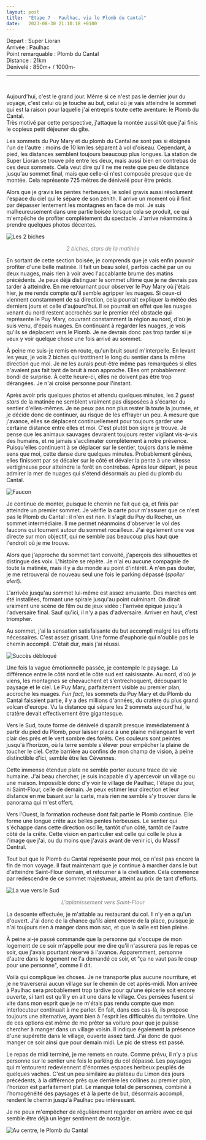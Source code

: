 ```yaml
---
layout: post
title:  "Étape 7 - Paulhac, via le Plomb du Cantal"
date:   2023-08-30 21:10:18 +0100
---
```


Départ : Super Lioran  
Arrivée : Paulhac  
Point remarquable : Plomb du Cantal  
Distance : 21km  
Dénivelé : 850m+ / 1000m-

---
<br>

Aujourd'hui, c'est le grand jour.
Même si ce n'est pas le dernier jour du voyage, c'est celui où je touche au but, celui où je vais atteindre le sommet qui est la raison pour laquelle j'ai entrepris toute cette aventure: le Plomb du Cantal.  
Très motivé par cette perspective, j'attaque la montée aussi tôt que j'ai finis le copieux petit déjeuner du gîte.

Les sommets du Puy Mary et du plomb du Cantal ne sont pas si éloignés l'un de l'autre : moins de 10 km les séparent à vol d'oiseau.
Cependant, à pied, les distances semblent toujours beaucoup plus longues.
La station de Super Lioran se trouve pile entre les deux, mais aussi bien en contrebas de ces deux sommets.
Cela veut dire qu'il ne me reste que peu de distance jusqu'au sommet final, mais que celle-ci n'est composée presque que de montée.
Cela représente 725 mètres de dénivelé pour être précis.

Alors que je gravis les pentes herbeuses, le soleil gravis aussi résolument l'espace du ciel qui le sépare de son zénith.
Il arrive un moment où il finit par dépasser lentement les montagnes en face de moi.
Je suis malheureusement dans une partie boisée lorsque cela se produit, ce qui m'empêche de profiter complètement du spectacle.
J'arrive néanmoins à prendre quelques photos décentes.

![Les 2 biches]({{site.baseurl}}/assets/images/IMG_1693379868.jpg)
<p style="color:gray;" align="center"> <i> 2 biches, stars de la matinée </i> </p>

En sortant de cette section boisée, je comprends que je vais enfin pouvoir profiter d'une belle matinée.
Il fait un beau soleil, parfois caché par un ou deux nuages, mais rien à voir avec l'accablante brume des matins précédents.
Je peux déjà distinguer le sommet ultime que je ne devrais pas tarder à atteindre.
En me retournant pour observer le Puy Mary où j'étais hier, je me rends compte qu'il semble agripper les nuages.
Si ceux-ci viennent constamment de sa direction, cela pourrait expliquer la météo des derniers jours et celle d'aujourd'hui.
Il se pourrait en effet que les nuages venant du nord restent accrochés sur le premier réel obstacle qui représente le Puy Mary, couvrant constamment la région au nord, d'où je suis venu, d'épais nuages.
En continuant à regarder les nuages, je vois qu'ils se déplacent vers le Plomb.
Je ne devrais donc pas trop tarder si je veux y voir quelque chose une fois arrivé au sommet.

À peine me suis-je remis en route, qu'un bruit sourd m'interpelle.
En levant les yeux, je vois 2 biches qui trottinent le long du sentier dans la même direction que moi.
Je ne les aurais peut-être même pas remarquées si elles n'avaient pas fait tant de bruit à mon approche.
Elles ont probablement bondi de surprise.
À cette heure-ci, elles ne doivent pas être trop dérangées.
Je n'ai croisé personne pour l'instant.

Après avoir pris quelques photos et attendu quelques minutes, les 2 _guest stars_ de la matinée ne semblent vraiment pas disposées à s'écarter du sentier d'elles-mêmes.
Je ne peux pas non plus rester là toute la journée, et je décide donc de continuer, au risque de les effrayer un peu.
À mesure que j'avance, elles se déplacent continuellement pour toujours garder une certaine distance entre elles et moi.
C'est plutôt bon signe je trouve.
Je pense que les animaux sauvages devraient toujours rester vigilant vis-à-vis des humains, et ne jamais s'acclimater complètement à notre présence.
Puisqu'elles continuent à se déplacer sur le sentier, toujors dans le même sens que moi, cette danse dure quelques minutes.
Probablement gênées, elles finissent par se décaler sur le côté et dévaler la pente à une vitesse vertigineuse pour atteindre la forêt en contrebas.
Après leur départ, je peux admirer la mer de nuages qui s'étend désormais au pied du plomb du Cantal.

![Faucon]({{site.baseurl}}/assets/images/IMG_1693388071b.jpg)

Je continue de monter, puisque le chemin ne fait que ça, et finis par atteindre un premier sommet.
Je vérifie la carte pour m'assurer que ce n'est pas le Plomb du Cantal : il n'en est rien.
Il s'agit du Puy du Rocher, un sommet intermédiaire.
Il me permet néanmoins d'observer le vol des faucons qui tournent autour du sommet rocailleux.
J'ai également une vue directe sur mon objectif, qui ne semble pas beaucoup plus haut que l'endroit où je me trouve.

Alors que j'approche du sommet tant convoité, j'aperçois des silhouettes et distingue des voix.
L'histoire se répète.
Je n'ai eu aucune compagnie de toute la matinée, mais il y a du monde au point d'intérêt.
À n'en pas douter, je me retrouverai de nouveau seul une fois le parking dépassé (_spoiler alert_).

L'arrivée jusqu'au sommet lui-même est assez amusante.
Des marches ont été installées, formant une spirale jusqu'au point culminant.
On dirait vraiment une scène de film ou de jeux vidéo : l'arrivée épique jusqu'à l'adversaire final.
Sauf qu'ici, il n'y a pas d'adversaire.
Arriver en haut, c'est triompher.

Au sommet, j'ai la sensation satisfaisante du but accompli malgré les efforts nécessaires.
C'est assez grisant.
Une forme d'euphorie qui n'oublie pas le chemin accompli.
C'était dur, mais j'ai réussi.

![Succès débloqué]({{site.baseurl}}/assets/images/IMG_1693385907.jpg)

Une fois la vague émotionnelle passée, je contemple le paysage.
La différence entre le côté nord et le côté sud est saisissante.
Au nord, d'où je viens, les montagnes se chevauchent et s'entrechoquent, découpant le paysage et le ciel.
Le Puy Mary, parfaitement visible au premier plan, accroche les nuages.
_Fun fact_, les sommets du Puy Mary et du Plomb du Cantal faisaient partie, il y a des millions d'années, du cratère du plus grand volcan d'europe.
Vu la distance qui sépare les 2 sommets aujourd'hui, le cratère devait effectivement être gigantesque.

Vers le Sud, toute forme de dénivelé disparaît presque immédiatement à partir du pied du Plomb, pour laisser place à une plaine mélangeant le vert clair des prés et le vert sombre des forêts.
Ces couleurs sont peintes jusqu'à l'horizon, où la terre semble s'élever pour empêcher la plaine de toucher le ciel.
Cette barrière au confins de mon champ de vision, à peine distinctible d'ici, semble être les Cévennes.

Cette immense étendue plate ne semble porter aucune trace de vie humaine.
J'ai beau chercher, je suis incapable d'y apercevoir un village ou une maison.
Impossible donc d'y voir le village de Paulhac, l'étape du jour, ni Saint-Flour, celle de demain.
Je peux estimer leur direction et leur distance en me basant sur la carte, mais rien ne semble s'y trouver dans le panorama qui m'est offert.

Vers l'Ouest, la formation rocheuse dont fait partie le Plomb continue.
Elle forme une longue crête aux belles pentes herbeuses.
Le sentier qui s'échappe dans cette direction oscille, tantôt d'un côté, tantôt de l'autre côté de la crête.
Cette vision en particulier est celle qui colle le plus à l'image que j'ai, ou du moins que j'avais avant de venir ici, du Massif Central.

Tout but que le Plomb du Cantal représente pour moi, ce n'est pas encore la fin de mon voyage.
Il faut maintenant que je continue à marcher dans le but d'atteindre Saint-Flour demain, et retourner à la civilisation.
Cela commence par redescendre de ce sommet majestueux, atteint au prix de tant d'efforts.

![La vue vers le Sud]({{site.baseurl}}/assets/images/IMG_1693387470.jpg)
<p style="color:gray;" align="center"> <i> L'aplanissement vers Saint-Flour </i> </p>

La descente effectuée, je m'attable au restaurant du col.
Il n'y en a qu'un d'ouvert.
J'ai donc de la chance qu'ils aient encore de la place, puisque je n'ai toujours rien à manger dans mon sac, et que la salle est bien pleine.

À peine ai-je passé commande que la personne qui s'occupe de mon logement de ce soir m'appelle pour me dire qu'il n'assurera pas le repas ce soir, que j'avais pourtant réservé à l'avance.
Apparemment, personne d'autre dans le logement ne l'a demandé ce soir, et "ça ne vaut pas le coup pour une personne", comme il dit.

Voilà qui complique les choses.
Je ne transporte plus aucune nourriture, et je ne traverserai aucun village sur le chemin de cet après-midi.
Mon arrivée à Paulhac sera probablement trop tardive pour qu'une épicerie soit encore ouverte, si tant est qu'il y en ait une dans le village.
Ces pensées fusent si vite dans mon esprit que je ne m'étais pas rendu compte que mon interlocuteur continuait à me parler.
En fait, dans ces cas-là, ils propose toujours une alternative, ayant bien à l'esprit les difficultés du territoire.
Une de ces options est même de me prêter sa voiture pour que je puisse chercher à manger dans un village voisin.
Il indique également la présence d'une supérette dans le village, ouverte assez tard.
J'ai donc de quoi manger ce soir ainsi que pour demain midi.
Le pic de stress est passé.

Le repas de midi terminé, je me remets en route.
Comme prévu, il n'y a plus personne sur le sentier une fois le parking du col dépassé.
Les paysages qui m'entourent redeviennent d'énormes espaces herbeux peuplés de quelques vaches.
C'est un peu similaire au plateau du Limon des jours précédents, à la différence près que derrière les collines au premier plan, l'horizon est parfaitement plat.
Le manque total de personnes, combiné à l'homogénéité des paysages et à la perte de but, désormais accompli, rendent le chemin jusqu'à Paulhac peu intéressant.

Je ne peux m'empêcher de régulièrement regarder en arrière avec ce qui semble être déjà un léger sentiment de nostalgie.

![Au centre, le Plomb du Cantal]({{site.baseurl}}/assets/images/IMG_1693398221.jpg "Au centre, le Plomb du Cantal")
